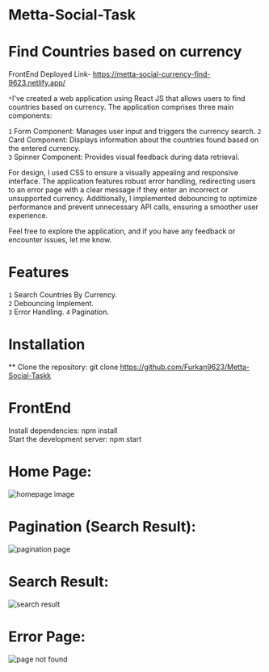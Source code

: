 # Metta-Social-Task


# Find Countries based on currency

 FrontEnd Deployed Link- https://metta-social-currency-find-9623.netlify.app/


`*`I've created a web application using React JS that allows users to find countries based on currency. The application comprises three main components:

`1` Form Component: Manages user input and triggers the currency search.
`2` Card Component: Displays information about the countries found based on the entered currency. <br>
`3` Spinner Component: Provides visual feedback during data retrieval.

For design, I used CSS to ensure a visually appealing and responsive interface. The application features robust error handling, redirecting users to an error page with a clear message if they enter an incorrect or unsupported currency. Additionally, I implemented debouncing to optimize performance and prevent unnecessary API calls, ensuring a smoother user experience.

Feel free to explore the application, and if you have any feedback or encounter issues, let me know.

# Features
`1` Search Countries By Currency. <br>
`2` Debouncing Implement. <br>
`3` Error Handling.
`4` Pagination.
 
 
# Installation

** Clone the repository: git clone https://github.com/Furkan9623/Metta-Social-Taskk

# FrontEnd

 Install dependencies: npm install <br>
 Start the development server: npm start

# Home Page:
  
 ![homepage image](https://github.com/Furkan9623/Metta-Social-Taskk/assets/109727423/80c30ec0-fb01-4e92-b1ef-10e8788c96aa)

 
 # Pagination (Search Result):
 
![pagination page](https://github.com/Furkan9623/Metta-Social-Taskk/assets/109727423/9c86445c-60f7-4056-be97-dbb5956d5bea)


 
 # Search Result:
 
 ![search result](https://github.com/Furkan9623/Metta-Social-Taskk/assets/109727423/eba63648-1ae3-45de-b7f0-b7255da6cc1c)


 
 # Error Page:


![page not found](https://github.com/Furkan9623/Metta-Social-Taskk/assets/109727423/043e1e5c-73eb-4038-91c3-a4d7fa0b04b8)

